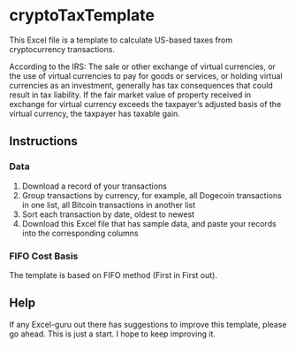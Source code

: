 # cryptoTaxTemplate
This Excel file is a template to calculate US-based taxes from cryptocurrency transactions.

According to the IRS:
The sale or other exchange of virtual currencies, or the use of virtual currencies to pay for goods or services, or holding virtual currencies as an investment, generally has tax consequences that could result in tax liability.
If the fair market value of property received in exchange for virtual currency exceeds the taxpayer’s adjusted basis of the virtual currency, the taxpayer has taxable gain.

## Instructions
### Data
1. Download a record of your transactions
2. Group transactions by currency, for example, all Dogecoin transactions in one list, all Bitcoin transactions in another list
3. Sort each transaction by date, oldest to newest
4. Download this Excel file that has sample data, and paste your records into the corresponding columns

### FIFO Cost Basis
The template is based on FIFO method (First in First out).

## Help
If any Excel-guru out there has suggestions to improve this template, please go ahead. This is just a start. I hope to keep improving it.
